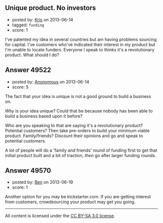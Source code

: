 ## Unique product. No investors

- posted by: [Kris](https://stackexchange.com/users/-1/26635-kris) on 2013-06-14
- tagged: `funding`
- score: 1

I've patented my idea in several countries but am having problems sourcing for capital.  I've customers who've indicated their interest in my product but I'm unable to locate funders.  Everyone I speak to thinks it's a revolutionary product.  What should I do?


## Answer 49522

- posted by: [Anonymous](https://stackexchange.com/users/-1/11482-anonymous) on 2013-06-14
- score: 5

The fact that your idea is unique is not a good ground to build a business on.

*Why* is your idea unique? Could that be because nobody has been able to build a business based upon it before? 

Who are you speaking to that are saying it's a revolutionary product? Potential customers? Then take pre-orders to build your minimum viable product. Family/friends? Discount their opinions and go and speak to potential customers.

A lot of people will do a 'family and friends' round of funding first to get that initial product built and a bit of traction, *then* go after larger funding rounds.


## Answer 49570

- posted by: [Ben](https://stackexchange.com/users/-1/26688-ben) on 2013-06-19
- score: 1

Another option for you may be kickstarter.com. If you are getting interest from customers, crowdsourcing your product may get you going.




---

All content is licensed under the [CC BY-SA 3.0 license](https://creativecommons.org/licenses/by-sa/3.0/).
